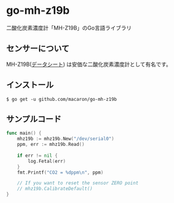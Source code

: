 # go-mh-z19b

二酸化炭素濃度計「MH-Z19B」のGo言語ライブラリ

## センサーについて

MH-Z19B([データシート](https://www.winsen-sensor.com/d/files/infrared-gas-sensor/mh-z19b-co2-ver1_0.pdf)) は安価な二酸化炭素濃度計として有名です。

## インストール

```shell
$ go get -u github.com/macaron/go-mh-z19b
```

## サンプルコード

```go
func main() {
    mhz19b := mhz19b.New("/dev/serial0")
    ppm, err := mhz19b.Read()
    
    if err != nil {
    	log.Fetal(err)
    }
    fmt.Printf("CO2 = %dppm\n", ppm)

    // If you want to reset the sensor ZERO point
    // mhz19b.CalibrateDefault()
}
```
